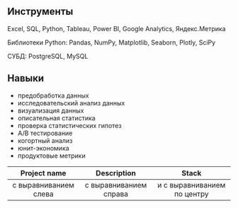 ## Инструменты

Excel, SQL, Python, Tableau, Power BI, Google Analytics, Яндекс.Метрика

Библиотеки Python: Pandas, NumPy, Matplotlib, Seaborn, Plotly, SciPy

СУБД: PostgreSQL, MySQL

## Навыки
- предобработка данных
- исследовательский анализ данных
- визуализация данных
- описательная статистика
- проверка статистических гипотез
- A/B тестирование
- когортный анализ
- юнит-экономика
- продуктовые метрики

| Project name | Description | Stack |
| :--------------------: | :---------------------: |:---------------------------:|
| с выравниванием слева | с выравниванием справа | и с выравниванием по центру |
